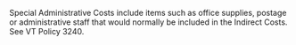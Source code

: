 Special Administrative Costs include items such as office supplies, postage or administrative staff that would normally be included in the Indirect Costs.  See VT Policy 3240.
